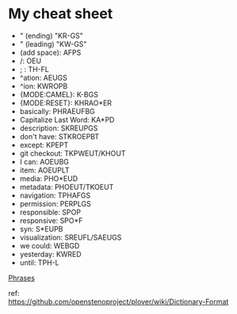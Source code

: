 # My cheat sheet

 * " (ending) "KR-GS"
 * " (leading) "KW-GS"
 * (add space): AFPS
 * /: OEU
 * ; : TH-FL
 * ^ation: AEUGS
 * ^ion: KWROPB
 * {MODE:CAMEL}: K-BGS
 * {MODE:RESET}: KHRAO*ER
 * basically: PHRAEUFBG
 * Capitalize Last Word: KA*PD
 * description: SKREUPGS
 * don't have: STKROEPBT
 * except: KPEPT
 * git checkout: TKPWEUT/KHOUT
 * I can: AOEUBG
 * item: AOEUPLT
 * media: PHO*EUD
 * metadata: PHOEUT/TKOEUT
 * navigation: TPHAFGS
 * permission: PERPLGS
 * responsible: SPOP
 * responsive: SPO*F
 * syn: S*EUPB
 * visualization: SREUFL/SAEUGS
 * we could: WEBGD
 * yesterday: KWRED
 * until: TPH-L


[Phrases](Phrases.md)  

ref:  
https://github.com/openstenoproject/plover/wiki/Dictionary-Format